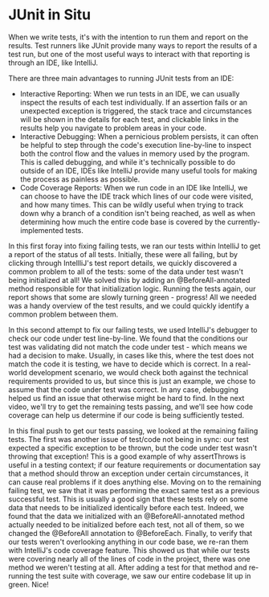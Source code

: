 # JUnit in Situ

When we write tests, it's with the intention to run them and report on the results. Test runners like JUnit provide many ways to report the results of a test run, but one of the most useful ways to interact with that reporting is through an IDE, like IntelliJ.

There are three main advantages to running JUnit tests from an IDE:

* Interactive Reporting: When we run tests in an IDE, we can usually inspect the results of each test individually. If an assertion fails or an unexpected exception is triggered, the stack trace and circumstances will be shown in the details for each test, and clickable links in the results help you navigate to problem areas in your code.
* Interactive Debugging: When a pernicious problem persists, it can often be helpful to step through the code's execution line-by-line to inspect both the control flow and the values in memory used by the program. This is called debugging, and while it's technically possible to do outside of an IDE, IDEs like IntelliJ provide many useful tools for making the process as painless as possible.
* Code Coverage Reports: When we run code in an IDE like IntelliJ, we can choose to have the IDE track which lines of our code were visited, and how many times. This can be wildly useful when trying to track down why a branch of a condition isn't being reached, as well as when determining how much the entire code base is covered by the currently-implemented tests.

In this first foray into fixing failing tests, we ran our tests within IntelliJ to get a report of the status of all tests. Initially, these were all failing, but by clicking through IntellliJ's test report details, we quickly discovered a common problem to all of the tests: some of the data under test wasn't being initialized at all! We solved this by adding an @BeforeAll-annotated method responsible for that initialization logic. Running the tests again, our report shows that some are slowly turning green - progress! All we needed was a handy overview of the test results, and we could quickly identify a common problem between them.

In this second attempt to fix our failing tests, we used IntelliJ's debugger to check our code under test line-by-line. We found that the conditions our test was validating did not match the code under test - which means we had a decision to make.
Usually, in cases like this, where the test does not match the code it is testing, we have to decide which is correct. In a real-world development scenario, we would check both against the technical requirements provided to us, but since this is just an example, we chose to assume that the code under test was correct.
In any case, debugging helped us find an issue that otherwise might be hard to find. In the next video, we'll try to get the remaining tests passing, and we'll see how code coverage can help us determine if our code is being sufficiently tested.

In this final push to get our tests passing, we looked at the remaining failing tests. The first was another issue of test/code not being in sync: our test expected a specific exception to be thrown, but the code under test wasn't throwing that exception! This is a good example of why assertThrows is useful in a testing context; if our feature requirements or documentation say that a method should throw an exception under certain circumstances, it can cause real problems if it does anything else.
Moving on to the remaining failing test, we saw that it was performing the exact same test as a previous successful test. This is usually a good sign that these tests rely on some data that needs to be initialized identically before each test. Indeed, we found that the data we initialized with an @BeforeAll-annotated method actually needed to be initialized before each test, not all of them, so we changed the @BeforeAll annotation to @BeforeEach.
Finally, to verify that our tests weren't overlooking anything in our code base, we re-ran them with IntelliJ's code coverage feature. This showed us that while our tests were covering nearly all of the lines of code in the project, there was one method we weren't testing at all. After adding a test for that method and re-running the test suite with coverage, we saw our entire codebase lit up in green. Nice!
